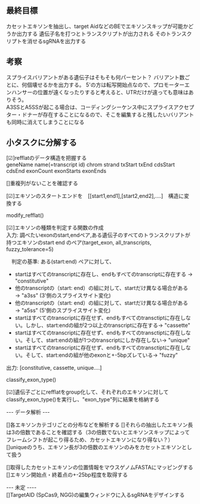 ## 最終目標
カセットエキソンを抽出し、target AidなどのBEでエキソンスキップが可能かどうか出力する
遺伝子名を打つとトランスクリプトが出力される
そのトランスクリプトを消せるsgRNAを出力する

## 考察
スプライスバリアントがある遺伝子はそもそも何パーセント？
バリアント数ごとに、何個壊せるかを出力する。
5'の方は転写開始点なので、プロモーターエンハンサーの位置が遠くなったりすると考えると、UTRだけが違っても意味はありそう。  
A3SSとA5SSが起こる場合は、コーディングシーケンス中にスプライスアクセプター・ドナーが存在することになるので、そこを編集すると残したいバリアントも同時に消えてしまうことになる  


## 小タスクに分解する
[☑]refflatのデータ構造を把握する  
geneName name(=transcript id) chrom strand  txStart txEnd  cdsStart cdsEnd exonCount exonStarts exonEnds  

[]重複列がないことを確認する  

[☑]エキソンのスタートエンドを　[[start1,end1],[start2,end2],....]　構造に変換する    
  
  modify_refflat()  

[☑]エキソンの種類を判定する関数の作成    
  入力: 調べたいexonのstart,endペア,ある遺伝子のすべてのトランスクリプトが持つエキソンのstart end のペア(target_exon, all_transcripts, fuzzy_tolerance=5)    

　判定の基準: ある(start:end) ペアに対して、  

  - startはすべてのtranscriptに存在し、endもすべてのtranscriptに存在する → "constitutive"  
  - 他のtranscriptの（start: end）の組に対して、startだけ異なる場合がある  → "a3ss" (3'側のスプライスサイト変化)  
  - 他のtranscriptの（start: end）の組に対して、startだけ異なる場合がある → "a5ss" (5'側のスプライスサイト変化)
  - startはすべてのtranscriptに存在せず、endもすべてのtransctiptに存在しない。しかし、start:endの組が2つ以上のtranscriptに存在する→ "cassette"  
  - startはすべてのtranscriptに存在せず、endもすべてのtransctiptに存在しない。そして、start:endの組が1つのtranscriptにしか存在しない→ "unique"  
  - startはすべてのtranscriptに存在せず、endもすべてのtransctiptに存在しない。そして、start:endの組が他のexonと+-5bpズレている→ "fuzzy"  

  出力: [constitutive, cassette, unique....]

  classify_exon_type()

[☑]遺伝子ごとにrefflatをgroup化して、それぞれのエキソンに対してclassify_exon_type()を実行し、"exon_type"列に結果を格納する

--- データ解析 ---  

[]各エキソンカテゴリごとの分布などを解析する
[]それらの抽出したエキソン長は3の倍数であることを確認する（3の倍数でないとエキソンスキップによってフレームシフトが起こり得るため、カセットエキソンになり得ない？）  
[]uniqueのうち、エキソン長が3の倍数のエキソンのみをカセットエキソンとして扱う

[]取得したカセットエキソンの位置情報をマウスゲノムFASTAにマッピングする  
[]エキソン開始点・終着点の+-25bp程度を取得する  

--- 未定 ----  
[]TargetAID (SpCas9, NGG)の編集ウィンドウに入るsgRNAをデザインする